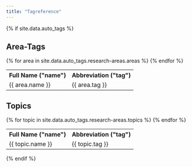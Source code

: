 ```yaml
---
title: "Tagreference"
---
```

<!-- Listing all of the site's tags. IDs are automatically generated for all tag names but are still listed -->
<div>
    {% if site.data.auto_tags %}
        <h2 class="title is-5">Area-Tags</h2>
        <table class="table is-bordered is-striped">
            <th>Full Name ("name")</th><th>Abbreviation ("tag")</th>
            {% for area in site.data.auto_tags.research-areas.areas %}
                <tr>
                    <td>{{ area.name }}</td>
                    <td>{{ area.tag }}</td>
                </tr>
            {% endfor %}
        </table>
        <h2 class="title is-5">Topics</h2>
        <table class="table is-bordered is-striped">
            <th>Full Name ("name")</th><th>Abbreviation ("tag")</th>
            {% for topic in site.data.auto_tags.research-areas.topics %}
                <tr>
                    <td>{{ topic.name }}</td>
                    <td>{{ topic.tag }}</td>
                </tr>
            {% endfor %}
        </table>
    {% endif %}
</div>